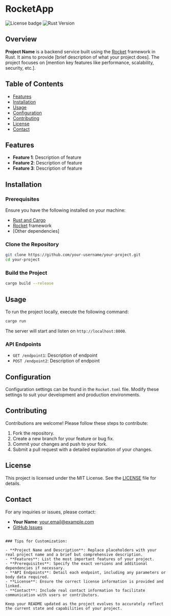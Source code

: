 # RocketApp

![License badge](https://img.shields.io/badge/license-MIT-blue.svg)
![Rust Version](https://img.shields.io/badge/rustc-1.XX.X+-informational)

## Overview

**Project Name** is a backend service built using the [Rocket](https://rocket.rs/) framework in Rust. It aims to provide [brief description of what your project does]. The project focuses on [mention key features like performance, scalability, security, etc.].

## Table of Contents

- [Features](#features)
- [Installation](#installation)
- [Usage](#usage)
- [Configuration](#configuration)
- [Contributing](#contributing)
- [License](#license)
- [Contact](#contact)

## Features

- **Feature 1**: Description of feature
- **Feature 2**: Description of feature
- **Feature 3**: Description of feature

## Installation

### Prerequisites

Ensure you have the following installed on your machine:

- [Rust and Cargo](https://www.rust-lang.org/tools/install)
- [Rocket](https://rocket.rs/) framework
- [Other dependencies]

### Clone the Repository

```bash
git clone https://github.com/your-username/your-project.git
cd your-project
```

### Build the Project

```bash
cargo build --release
```

## Usage

To run the project locally, execute the following command:

```bash
cargo run
```

The server will start and listen on `http://localhost:8000`.

### API Endpoints

- `GET /endpoint1`: Description of endpoint
- `POST /endpoint2`: Description of endpoint

## Configuration

Configuration settings can be found in the `Rocket.toml` file. Modify these settings to suit your development and production environments.

## Contributing

Contributions are welcome! Please follow these steps to contribute:

1. Fork the repository.
2. Create a new branch for your feature or bug fix.
3. Commit your changes and push to your fork.
4. Submit a pull request with a detailed explanation of your changes.

## License

This project is licensed under the MIT License. See the [LICENSE](LICENSE) file for details.

## Contact

For any inquiries or issues, please contact:

- **Your Name**: [your.email@example.com](mailto:your.email@example.com)
- [GitHub Issues](https://github.com/your-username/your-project/issues)

```

### Tips for Customization:

- **Project Name and Description**: Replace placeholders with your real project name and a brief but comprehensive description.
- **Features**: List the most important features of your project.
- **Prerequisites**: Specify the exact versions and additional dependencies if necessary.
- **API Endpoints**: Detail each endpoint, including any parameters or body data required.
- **License**: Ensure the correct license information is provided and linked.
- **Contact**: Include real contact information to facilitate communication with users or contributors.

Keep your README updated as the project evolves to accurately reflect the current state and capabilities of your project.
